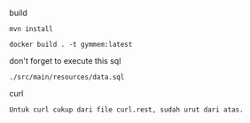 build

```
mvn install
```

```
docker build . -t gymmem:latest
```

don't forget to execute this sql
```
./src/main/resources/data.sql
```

curl
```
Untuk curl cukup dari file curl.rest, sudah urut dari atas.
```